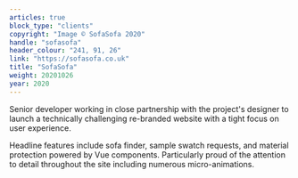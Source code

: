 ```yaml
---
articles: true
block_type: "clients"
copyright: "Image © SofaSofa 2020"
handle: "sofasofa"
header_colour: "241, 91, 26"
link: "https://sofasofa.co.uk"
title: "SofaSofa"
weight: 20201026
year: 2020
---
```


Senior developer working in close partnership with the project's designer to launch a technically challenging re-branded website with a tight focus on user experience.

Headline features include sofa finder, sample swatch requests, and material protection powered by Vue components. Particularly proud of the attention to detail throughout the site including numerous micro-animations.
